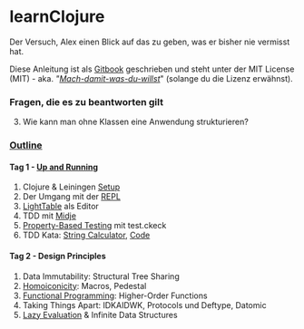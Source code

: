 learnClojure
============

Der Versuch, Alex einen Blick auf das zu geben, was er bisher nie vermisst hat.

Diese Anleitung ist als [Gitbook](http://www.gitbook.io/) geschrieben und steht unter der MIT License (MIT) - aka. *"[Mach-damit-was-du-willst](https://tldrlegal.com/license/mit-license)*" (solange du die Lizenz erwähnst).

### Fragen, die es zu beantworten gilt

3. Wie kann man ohne Klassen eine Anwendung strukturieren?


### [Outline](SUMMARY.md)

#### Tag 1 - [Up and Running](chapters/Up_and_Running.md)

1. Clojure & Leiningen [Setup](chapters/Setup.md)
2. Der Umgang mit der [REPL](chapters/REPL.md)
3. [LightTable](chapters/LightTable.md) als Editor
5. TDD mit [Midje](chapters/Midje.md)
6. [Property-Based Testing](chapters/Property-Based_Testing.md) mit test.ckeck
7. TDD Kata: [String Calculator](http://osherove.com/tdd-kata-1/), [Code](https://github.com/nchapon/string-calculator)

#### Tag 2 - Design Principles

1. Data Immutability: Structural Tree Sharing
2. [Homoiconicity](chapters/Homoiconicity.md): Macros, Pedestal
3. [Functional Programming](Functional_Programming.md): Higher-Order Functions
4. Taking Things Apart: IDKAIDWK, Protocols und Deftype, Datomic
5. [Lazy Evaluation](Lazy_Evaluation.md) & Infinite Data Structures
